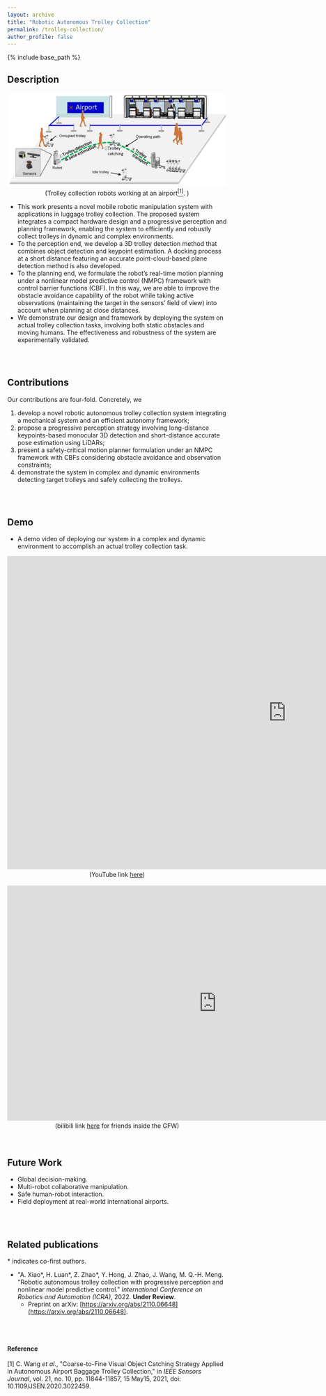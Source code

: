 ```yaml
---
layout: archive
title: "Robotic Autonomous Trolley Collection"
permalink: /trolley-collection/
author_profile: false
---
```


{% include base_path %}
<!--
# Robotic Autonomous Trolley Collection
-->

## Description

<center>
<img src="../images/trolley_about.png" width="640" />
<br/>
    (Trolley collection robots working at an airport<a href="#foot1"><sup>[1]</sup></a>. )
</center>


-   This work presents a novel mobile robotic manipulation system with applications in luggage trolley collection. The proposed system integrates a compact hardware design and a progressive perception and planning framework, enabling the system to efficiently and robustly collect trolleys in dynamic and complex environments. 
-   To the perception end, we develop a 3D trolley detection method that combines object detection and keypoint estimation. A docking process at a short distance featuring an accurate point-cloud-based plane detection method is also developed. 
-   To the planning end, we formulate the robot’s real-time motion planning under a nonlinear model predictive control (NMPC) framework with control barrier functions (CBF). In this way, we are able to improve the obstacle avoidance capability of the robot while taking active observations (maintaining the target in the sensors’ field of view) into account when planning at close distances. 
-   We demonstrate our design and framework by deploying the system on actual trolley collection tasks, involving both static obstacles and moving humans. The effectiveness and robustness of the system are experimentally validated. 

<br/>
<br/>

## Contributions

Our contributions are four-fold. Concretely, we 
1.  develop a novel robotic autonomous trolley collection system integrating a mechanical system and an efficient autonomy framework; 
2.  propose a progressive perception strategy involving long-distance keypoints-based monocular 3D detection and short-distance accurate pose estimation using LiDARs;
3.  present a safety-critical motion planner formulation under an NMPC framework with CBFs considering obstacle avoidance and observation constraints;
4.  demonstrate the system in complex and dynamic environments detecting target trolleys and safely collecting the trolleys. 


<br/>
<br/>

## Demo

-   A demo video of deploying our system in a complex and dynamic environment to accomplish an actual trolley collection task. 

<center>
<iframe width="1280" height="720" src="https://www.youtube.com/embed/1N25RQcKaw4" title="YouTube video player" frameborder="0" allow="accelerometer; autoplay; clipboard-write; encrypted-media; gyroscope; picture-in-picture" allowfullscreen></iframe>
(YouTube link <a href="https://youtu.be/1N25RQcKaw4">here</a>)
</center>

<br/>

<center>
<iframe width="960" height="540" src="https://player.bilibili.com/player.html?aid=335841708&bvid=BV18R4y1n7si&cid=417244637&page=1" scrolling="no" border="0" frameborder="no" framespacing="0" allowfullscreen="true"> </iframe>
<br/>
(bilibili link <a href="https://www.bilibili.com/video/BV1MK4y1P7vd/">here</a> for friends inside the GFW)
</center>



<br/>
<br/>

## Future Work

-   Global decision-making. 
-   Multi-robot collaborative manipulation. 
-   Safe human-robot interaction. 
-   Field deployment at real-world international airports. 

<br/>
<br/>


## Related publications

\* indicates co-first authors. 

-   "A. Xiao\*, H. Luan\*, Z. Zhao\*, Y. Hong, J. Zhao, J. Wang, M. Q.-H. Meng. "Robotic autonomous trolley collection with progressive perception and nonlinear model predictive control." *International Conference on Robotics and Automation (ICRA)*, 2022. **Under Review**.
    -   Preprint on arXiv: [https://arxiv.org/abs/2110.06648](https://arxiv.org/abs/2110.06648). 

<br/>
<br/>


#### Reference

<a id="foot1">[1] C. Wang <i>et al</i>., "Coarse-to-Fine Visual Object Catching Strategy Applied in Autonomous Airport Baggage Trolley Collection," in <i>IEEE Sensors Journal</i>, vol. 21, no. 10, pp. 11844-11857, 15 May15, 2021, doi: 10.1109/JSEN.2020.3022459.</a> 


